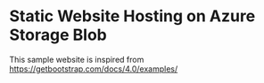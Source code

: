 # Static Website Hosting on Azure Storage Blob

This sample website is inspired from https://getbootstrap.com/docs/4.0/examples/

